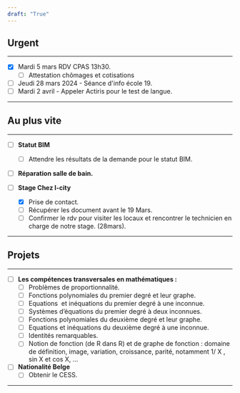 ```yaml
---
draft: "True"
---
```

## Urgent
---
- [x] Mardi 5 mars RDV CPAS 13h30.
	- [ ] Attestation chômages et cotisations
- [ ] Jeudi 28 mars 2024 - Séance d'info école 19.
- [ ] Mardi 2 avril - Appeler Actiris pour le test de langue.
---
## Au plus vite
---
- [ ] **Statut BIM**
	- [ ] Attendre les résultats de la demande pour le statut BIM.

- [ ] **Réparation salle de bain.**

- [ ] **Stage Chez I-city**
	- [x] Prise de contact.
	- [ ] Récupérer les document avant le 19 Mars.
	- [ ] Confirmer le rdv pour visiter les locaux et rencontrer le technicien en charge de notre stage. (28mars).
---
## Projets
---
- [ ] **Les compétences transversales en mathématiques :**  
	- [ ] Problèmes de proportionnalité.
	- [ ] Fonctions polynomiales du premier degré et leur graphe.
	- [ ] Equations  et inéquations du premier degré à une inconnue.
	- [ ] Systèmes d’équations du premier degré à deux inconnues.
	- [ ] Fonctions polynomiales du deuxième degré et leur graphe.
	- [ ] Equations et inéquations du deuxième degré à une inconnue.
	- [ ] Identités remarquables.
	- [ ] Notion de fonction (de R dans R) et de graphe de fonction : domaine de définition, image, variation, croissance, parité, notamment 1/ X , sin X et cos X, …	

- [ ] **Nationalité Belge**
	- [ ] Obtenir le CESS.
---
